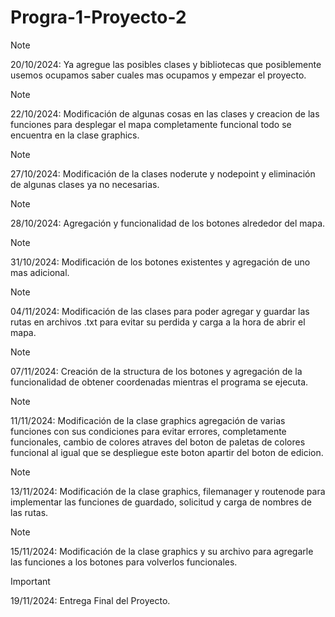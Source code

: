 # Progra-1-Proyecto-2
> [!NOTE]
> 20/10/2024: Ya agregue las posibles clases y bibliotecas que posiblemente usemos ocupamos saber cuales mas ocupamos y empezar el proyecto.

> [!NOTE]
> 22/10/2024: Modificación de algunas cosas en las clases y creacion de las funciones para desplegar el mapa completamente funcional todo se encuentra en la clase graphics.

> [!NOTE]
> 27/10/2024: Modificación de la clases noderute y nodepoint y eliminación de algunas clases ya no necesarias.

> [!NOTE]
> 28/10/2024: Agregación y funcionalidad de los botones alrededor del mapa.

> [!NOTE]
> 31/10/2024: Modificación de los botones existentes y agregación de uno mas adicional.

> [!NOTE]
> 04/11/2024: Modificación de las clases para poder agregar y guardar las rutas en archivos .txt para evitar su perdida y carga a la hora de abrir el mapa.

> [!NOTE]
> 07/11/2024: Creación de la structura de los botones y agregación de la funcionalidad de obtener coordenadas mientras el programa se ejecuta.

> [!NOTE]
> 11/11/2024: Modificación de la clase graphics agregación de varias funciones con sus condiciones para evitar errores, completamente funcionales, cambio de colores atraves del boton de paletas de colores funcional al igual que se despliegue este boton apartir del boton de edicion.

> [!NOTE]
> 13/11/2024: Modificación de la clase graphics, filemanager y routenode para implementar las funciones de guardado, solicitud y carga de nombres de las rutas.

> [!NOTE]
> 15/11/2024: Modificación de la clase graphics y su archivo para agregarle las funciones a los botones para volverlos funcionales. 

> [!IMPORTANT]
> 19/11/2024: Entrega Final del Proyecto.
